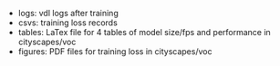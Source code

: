 - logs\: vdl logs after training
- csvs\: training loss records
- tables\: LaTex file for 4 tables of model size/fps and performance in cityscapes/voc
- figures\: PDF files for training loss in cityscapes/voc 
